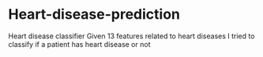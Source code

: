 # Heart-disease-prediction
Heart disease classifier
Given 13 features related to heart diseases I tried to classify if a patient has heart disease or not
